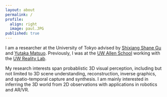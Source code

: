 ```yaml
---
layout: about
permalink: /
profile:
  align: right
  image: paul.JPG
published: true
---
```


I am a researcher at the University of Tokyo advised by [Shixiang Shane Gu](https://sites.google.com/view/gugurus/home) and [Yutaka Matsuo](http://ymatsuo.com/index.html).
Previously, I was at the [UW Allen School](https://www.cs.washington.edu/) working with the [UW Reality Lab](https://realitylab.uw.edu/).

My research interests span probablistic 3D visual perception, including but not limited to 3D scene understanding, reconstruction, inverse graphics, and spatio-temporal capture and synthesis. I am mainly interested in inferring the 3D world from 2D observations with applications in robotics and AR/VR.


